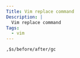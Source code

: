 ```yaml
---
Title: Vim replace command
Description: |
  Vim replace command
Tags:
  - vim
---
```


```shell
,$s/before/after/gc
```

